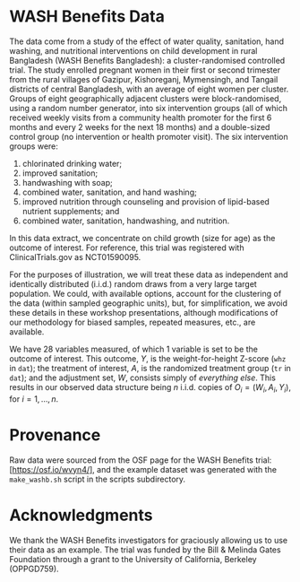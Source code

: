 # WASH Benefits Data

The data come from a study of the effect of water quality, sanitation, hand
washing, and nutritional interventions on child development in rural Bangladesh
(WASH Benefits Bangladesh): a cluster-randomised controlled trial. The study enrolled pregnant 
women in their first or second
trimester from the rural villages of Gazipur, Kishoreganj, Mymensingh, and
Tangail districts of central Bangladesh, with an average of eight women per
cluster. Groups of eight geographically adjacent clusters were block-randomised,
using a random number generator, into six intervention groups (all of which
received weekly visits from a community health promoter for the first 6 months
and every 2 weeks for the next 18 months) and a double-sized control group (no
intervention or health promoter visit). The six intervention groups were:

1. chlorinated drinking water;
2. improved sanitation;
3. handwashing with soap;
4. combined water, sanitation, and hand washing;
5. improved nutrition through counseling and provision of lipid-based nutrient
   supplements; and
6. combined water, sanitation, handwashing, and nutrition.

In this data extract, we concentrate on child growth (size for age) as the outcome of
interest. For reference, this trial was registered with ClinicalTrials.gov as
NCT01590095.

For the purposes of illustration, we will treat these data as
independent and identically distributed (i.i.d.) random draws from a very large
target population. We could, with available options, account for the clustering
of the data (within sampled geographic units), but, for simplification, we avoid
these details in these workshop presentations, although modifications of our
methodology for biased samples, repeated measures, etc., are available.

We have 28 variables measured, of which 1 variable is set to be the outcome of
interest. This outcome, $Y$, is the weight-for-height Z-score (`whz` in `dat`);
the treatment of interest, $A$, is the randomized treatment group (`tr` in
`dat`); and the adjustment set, $W$, consists simply of *everything else*. This
results in our observed data structure being $n$ i.i.d. copies of $O_i = (W_i,
A_i, Y_i)$, for $i = 1, \ldots, n$.

# Provenance

Raw data were sourced from the OSF page for the WASH Benefits trial: [https://osf.io/wvyn4/], and the example dataset was generated with the `make_washb.sh` script in the scripts subdirectory.

# Acknowledgments

We thank the WASH Benefits investigators for graciously allowing us to use their data as an example. The trial was funded by the Bill & Melinda Gates Foundation through a grant to the University of California, Berkeley (OPPGD759). 